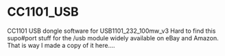 # CC1101_USB
CC1101 USB dongle software for USB1101_232_100mw_v3
Hard to find this supo#port stuff for the /usb module widely available on eBay and Amazon.
That is way I made a copy of it here....
